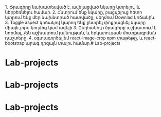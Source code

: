 1․ Ծրագիրը նախատեսված է, ավելացված նկարը կտրելու, և ներբեռնելու համար․
2․ Ընտրում ենք նկարը, բացվելուց հետո կտրում ենք մեր նախնտրած հատվածը, սեղմում Downlad կոճակին․
3. Toggle aspect կոճակով կարող ենք ընտրել փոքրացնել նկարը միայն չորս կողմից կամ ավելի
3․ Ընդհանուր ծրագիրը աշխատում է նորմալ, չեն աշխատում լայնության, և երկարության մուտքագրման դաշտերը․
4․ օգտագործել եմ react-image-crop npm փաթեթը, և react-bootstrap արագ դիզայն տալու համար․# Lab-projects
# Lab-projects
# Lab-projects
# Lab-projects
